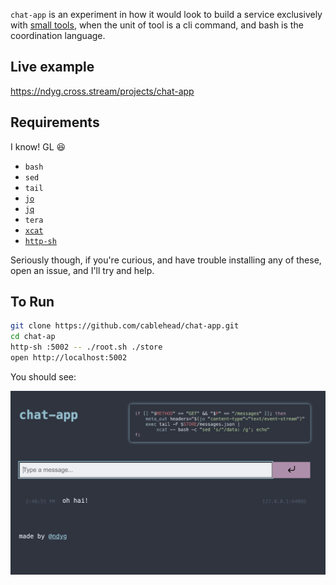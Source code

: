 `chat-app` is an experiment in how it would look to build a service exclusively
with [small
tools](https://gist.github.com/cablehead/efbe67fb90b8dde21a7c885f91f3f75d),
when the unit of tool is a cli command, and bash is the coordination language.

## Live example

https://ndyg.cross.stream/projects/chat-app

## Requirements

I know! GL 😆

- `bash`
- `sed`
- `tail`
- [`jo`](https://github.com/jpmens/jo)
- [`jq`](https://jqlang.github.io/jq/)
- `tera`
- [`xcat`](https://github.com/cablehead/xcat)
- [`http-sh`](https://github.com/cablehead/http-sh)

Seriously though, if you're curious, and have trouble installing any of these, open an issue, and I'll try and help.

## To Run

```bash
git clone https://github.com/cablehead/chat-app.git
cd chat-ap
http-sh :5002 -- ./root.sh ./store
open http://localhost:5002
```

You should see:

![Screenshot](docs/screenshot.png)

